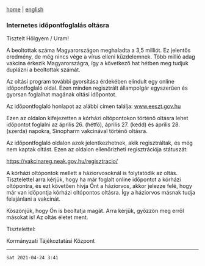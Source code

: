 [home](../README.md)
 | 
[english](../en/2021-04-24.md)

### Internetes időpontfoglalás oltásra

Tisztelt Hölgyem / Uram!


A beoltottak száma Magyarországon meghaladta a 3,5 milliót. Ez jelentős eredmény, de még nincs vége a vírus elleni küzdelemnek. Több millió adag vakcina érkezik Magyarországra, így a következő hat hétben meg tudjuk duplázni a beoltottak számát.

Az oltási program további gyorsítása érdekében elindult egy online időpontfoglaló oldal. Ezen minden regisztrált állampolgár egyszerűen és gyorsan foglalhat magának oltási időpontot.

Az időpontfoglaló honlapot az alábbi címen találja: www.eeszt.gov.hu

Ezen az oldalon kifejezetten a kórházi oltópontokon történő oltásra lehet időpontot foglalni az április 26. (hétfő), április 27. (kedd) és április 28. (szerda) napokra, Sinopharm vakcinával történő oltásra.

Az időpontfoglaló oldalon azok jelentkezhetnek, akik regisztráltak, és még nem kaptak oltást. Ezen az oldalon ellenőrizheti regisztrációja státuszát:

https://vakcinareg.neak.gov.hu/regisztracio/

A kórházi oltópontok mellett a háziorvosoknál is folytatódik az oltás. Tisztelettel arra kérjük, hogy ha már foglalt online időpontot a kórházi oltópontra, és ezt követően hívja Önt a háziorvos, akkor jelezze felé, hogy már van időpontja kórházi oltópontos oltásra. Így a háziorvos másnak tudja felajánlani a vakcinát.

Köszönjük, hogy Ön is beoltatja magát. Arra kérjük, győzzön meg erről másokat is! Az oltás életet ment.

Tisztelettel:

Kormányzati Tájékoztatási Központ

---
`Sat 2021-04-24 3:41`